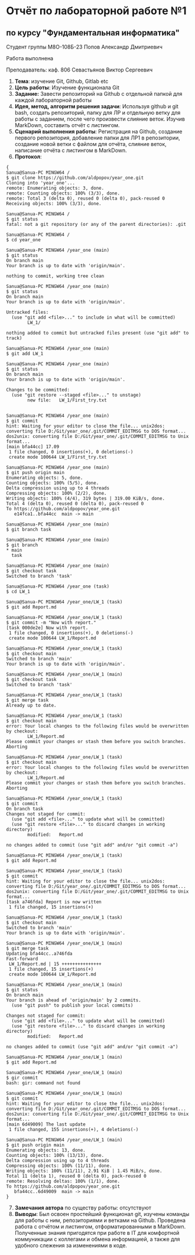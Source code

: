# Отчёт по лабораторной работе №1
## по курсу "Фундаментальная информатика"

Студент группы М8О-108Б-23 Попов Александр Дмитриевич

Работа выполнена

Преподаватель: каф. 806 Севастьянов Виктор Сергеевич

1. **Тема**: изучение Git, Github, Gitlab etc
2. **Цель работы**: Изучение функционала Git 
3. **Задание:** Завести репозиторий на Github с отдельной папкой для каждой лабораторной работы
4. **Идея, метод, алгоритм решения задачи**: Используя github и git bash, создать репозиторий, папку для ЛР и отдельную ветку для работы с заданием, после чего произвести слияние веток. Изучив MarkDown, составить отчёт с листингом.
5. **Сценарий выполнения работы**: Регистрация на Github, создание первого репозитория, добавление папки для ЛР1 в репозитории, создание новой ветки с файлом для отчёта, слияние веток, написание отчёта с листингом в MarkDown.
6. **Протокол**:
```
{
Sanua@Sanua-PC MINGW64 /
$ git clone https://github.com/aldpopov/year_one.git
Cloning into 'year_one'...
remote: Enumerating objects: 3, done.
remote: Counting objects: 100% (3/3), done.
remote: Total 3 (delta 0), reused 0 (delta 0), pack-reused 0
Receiving objects: 100% (3/3), done.

Sanua@Sanua-PC MINGW64 /
$ git status
fatal: not a git repository (or any of the parent directories): .git

Sanua@Sanua-PC MINGW64 /
$ cd year_one

Sanua@Sanua-PC MINGW64 /year_one (main)
$ git status
On branch main
Your branch is up to date with 'origin/main'.

nothing to commit, working tree clean

Sanua@Sanua-PC MINGW64 /year_one (main)
$ git status
On branch main
Your branch is up to date with 'origin/main'.

Untracked files:
  (use "git add <file>..." to include in what will be committed)
        LW_1/

nothing added to commit but untracked files present (use "git add" to track)

Sanua@Sanua-PC MINGW64 /year_one (main)
$ git add LW_1

Sanua@Sanua-PC MINGW64 /year_one (main)
$ git status
On branch main
Your branch is up to date with 'origin/main'.

Changes to be committed:
  (use "git restore --staged <file>..." to unstage)
        new file:   LW_1/First_try.txt


Sanua@Sanua-PC MINGW64 /year_one (main)
$ git commit
hint: Waiting for your editor to close the file... unix2dos: converting file D:/Git/year_one/.git/COMMIT_EDITMSG to DOS format...
dos2unix: converting file D:/Git/year_one/.git/COMMIT_EDITMSG to Unix format...
[main bfa44cc] 17.09
 1 file changed, 0 insertions(+), 0 deletions(-)
 create mode 100644 LW_1/First_try.txt

Sanua@Sanua-PC MINGW64 /year_one (main)
$ git push origin main
Enumerating objects: 5, done.
Counting objects: 100% (5/5), done.
Delta compression using up to 4 threads
Compressing objects: 100% (2/2), done.
Writing objects: 100% (4/4), 319 bytes | 319.00 KiB/s, done.
Total 4 (delta 0), reused 0 (delta 0), pack-reused 0
To https://github.com/aldpopov/year_one.git
   e14fca1..bfa44cc  main -> main

Sanua@Sanua-PC MINGW64 /year_one (main)
$ git branch task

Sanua@Sanua-PC MINGW64 /year_one (main)
$ git branch
* main
  task

Sanua@Sanua-PC MINGW64 /year_one (main)
$ git checkout task
Switched to branch 'task'

Sanua@Sanua-PC MINGW64 /year_one (task)
$ cd LW_1

Sanua@Sanua-PC MINGW64 /year_one/LW_1 (task)
$ git add Report.md

Sanua@Sanua-PC MINGW64 /year_one/LW_1 (task)
$ git commit -m "Now with report."
[task 000de2e] Now with report.
 1 file changed, 0 insertions(+), 0 deletions(-)
 create mode 100644 LW_1/Report.md

Sanua@Sanua-PC MINGW64 /year_one/LW_1 (task)
$ git checkout main
Switched to branch 'main'
Your branch is up to date with 'origin/main'.

Sanua@Sanua-PC MINGW64 /year_one/LW_1 (main)
$ git checkout task
Switched to branch 'task'

Sanua@Sanua-PC MINGW64 /year_one/LW_1 (task)
$ git merge task
Already up to date.

Sanua@Sanua-PC MINGW64 /year_one/LW_1 (task)
$ git checkout main
error: Your local changes to the following files would be overwritten by checkout:
        LW_1/Report.md
Please commit your changes or stash them before you switch branches.
Aborting

Sanua@Sanua-PC MINGW64 /year_one/LW_1 (task)
$ git checkout main
error: Your local changes to the following files would be overwritten by checkout:
        LW_1/Report.md
Please commit your changes or stash them before you switch branches.
Aborting

Sanua@Sanua-PC MINGW64 /year_one/LW_1 (task)
$ git commit
On branch task
Changes not staged for commit:
  (use "git add <file>..." to update what will be committed)
  (use "git restore <file>..." to discard changes in working directory)
        modified:   Report.md

no changes added to commit (use "git add" and/or "git commit -a")

Sanua@Sanua-PC MINGW64 /year_one/LW_1 (task)
$ git add Report.md

Sanua@Sanua-PC MINGW64 /year_one/LW_1 (task)
$ git commit
hint: Waiting for your editor to close the file... unix2dos: converting file D:/Git/year_one/.git/COMMIT_EDITMSG to DOS format...
dos2unix: converting file D:/Git/year_one/.git/COMMIT_EDITMSG to Unix format...
[task a746fda] Report is now written
 1 file changed, 15 insertions(+)

Sanua@Sanua-PC MINGW64 /year_one/LW_1 (task)
$ git checkout main
Switched to branch 'main'
Your branch is up to date with 'origin/main'.

Sanua@Sanua-PC MINGW64 /year_one/LW_1 (main)
$ git merge task
Updating bfa44cc..a746fda
Fast-forward
 LW_1/Report.md | 15 +++++++++++++++
 1 file changed, 15 insertions(+)
 create mode 100644 LW_1/Report.md

Sanua@Sanua-PC MINGW64 /year_one/LW_1 (main)
$ git status
On branch main
Your branch is ahead of 'origin/main' by 2 commits.
  (use "git push" to publish your local commits)

Changes not staged for commit:
  (use "git add <file>..." to update what will be committed)
  (use "git restore <file>..." to discard changes in working directory)
        modified:   Report.md

no changes added to commit (use "git add" and/or "git commit -a")

Sanua@Sanua-PC MINGW64 /year_one/LW_1 (main)
$ git add Report.md

Sanua@Sanua-PC MINGW64 /year_one/LW_1 (main)
$ gir commit
bash: gir: command not found

Sanua@Sanua-PC MINGW64 /year_one/LW_1 (main)
$ git commit
hint: Waiting for your editor to close the file... unix2dos: converting file D:/Git/year_one/.git/COMMIT_EDITMSG to DOS format...
dos2unix: converting file D:/Git/year_one/.git/COMMIT_EDITMSG to Unix format...
[main 6d49009] The last update
 1 file changed, 155 insertions(+), 4 deletions(-)

Sanua@Sanua-PC MINGW64 /year_one/LW_1 (main)
$ git push origin main
Enumerating objects: 13, done.
Counting objects: 100% (13/13), done.
Delta compression using up to 4 threads
Compressing objects: 100% (11/11), done.
Writing objects: 100% (11/11), 2.91 KiB | 1.45 MiB/s, done.
Total 11 (delta 1), reused 0 (delta 0), pack-reused 0
remote: Resolving deltas: 100% (1/1), done.
To https://github.com/aldpopov/year_one.git
   bfa44cc..6d49009  main -> main
}
```
7. **Замечания автора** по существу работы: отсутствуют
8. **Выводы**: Был освоен простейший функционал git, изучены команды для работы с ним, репозиториями и ветками на Github. Проведена работа с отчётом и листингом, отформатированными в MarkDown. Полученные знания пригодятся при работе в IT для комфортной коммуникации с коллегами и обмена информацией, а также для удобного слежения за изменениями в коде.
